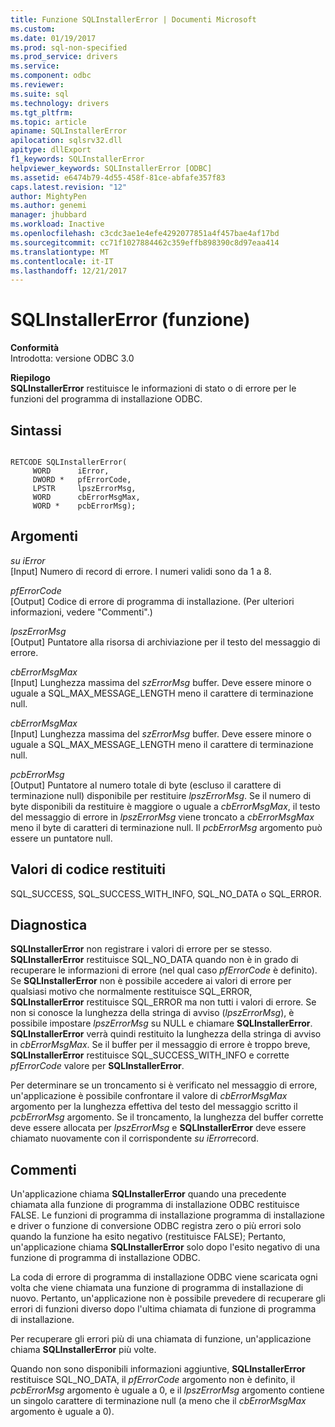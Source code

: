 ```yaml
---
title: Funzione SQLInstallerError | Documenti Microsoft
ms.custom: 
ms.date: 01/19/2017
ms.prod: sql-non-specified
ms.prod_service: drivers
ms.service: 
ms.component: odbc
ms.reviewer: 
ms.suite: sql
ms.technology: drivers
ms.tgt_pltfrm: 
ms.topic: article
apiname: SQLInstallerError
apilocation: sqlsrv32.dll
apitype: dllExport
f1_keywords: SQLInstallerError
helpviewer_keywords: SQLInstallerError [ODBC]
ms.assetid: e6474b79-4d55-458f-81ce-abfafe357f83
caps.latest.revision: "12"
author: MightyPen
ms.author: genemi
manager: jhubbard
ms.workload: Inactive
ms.openlocfilehash: c3cdc3ae1e4efe4292077851a4f457bae4af17bd
ms.sourcegitcommit: cc71f1027884462c359effb898390c8d97eaa414
ms.translationtype: MT
ms.contentlocale: it-IT
ms.lasthandoff: 12/21/2017
---
```

# <a name="sqlinstallererror-function"></a>SQLInstallerError (funzione)
**Conformità**  
 Introdotta: versione ODBC 3.0  
  
 **Riepilogo**  
 **SQLInstallerError** restituisce le informazioni di stato o di errore per le funzioni del programma di installazione ODBC.  
  
## <a name="syntax"></a>Sintassi  
  
```  
  
RETCODE SQLInstallerError(  
     WORD      iError,  
     DWORD *   pfErrorCode,  
     LPSTR     lpszErrorMsg,  
     WORD      cbErrorMsgMax,  
     WORD *    pcbErrorMsg);  
```  
  
## <a name="arguments"></a>Argomenti  
 *su iError*  
 [Input] Numero di record di errore. I numeri validi sono da 1 a 8.  
  
 *pfErrorCode*  
 [Output] Codice di errore di programma di installazione. (Per ulteriori informazioni, vedere "Commenti".)  
  
 *lpszErrorMsg*  
 [Output] Puntatore alla risorsa di archiviazione per il testo del messaggio di errore.  
  
 *cbErrorMsgMax*  
 [Input] Lunghezza massima del *szErrorMsg* buffer. Deve essere minore o uguale a SQL_MAX_MESSAGE_LENGTH meno il carattere di terminazione null.  
  
 *cbErrorMsgMax*  
 [Input] Lunghezza massima del *szErrorMsg* buffer. Deve essere minore o uguale a SQL_MAX_MESSAGE_LENGTH meno il carattere di terminazione null.  
  
 *pcbErrorMsg*  
 [Output] Puntatore al numero totale di byte (escluso il carattere di terminazione null) disponibile per restituire *lpszErrorMsg*. Se il numero di byte disponibili da restituire è maggiore o uguale a *cbErrorMsgMax*, il testo del messaggio di errore in *lpszErrorMsg* viene troncato a *cbErrorMsgMax* meno il byte di caratteri di terminazione null. Il *pcbErrorMsg* argomento può essere un puntatore null.  
  
## <a name="returns"></a>Valori di codice restituiti  
 SQL_SUCCESS, SQL_SUCCESS_WITH_INFO, SQL_NO_DATA o SQL_ERROR.  
  
## <a name="diagnostics"></a>Diagnostica  
 **SQLInstallerError** non registrare i valori di errore per se stesso. **SQLInstallerError** restituisce SQL_NO_DATA quando non è in grado di recuperare le informazioni di errore (nel qual caso *pfErrorCode* è definito). Se **SQLInstallerError** non è possibile accedere ai valori di errore per qualsiasi motivo che normalmente restituisce SQL_ERROR, **SQLInstallerError** restituisce SQL_ERROR ma non tutti i valori di errore. Se non si conosce la lunghezza della stringa di avviso (*lpszErrorMsg*), è possibile impostare *lpszErrorMsg* su NULL e chiamare **SQLInstallerError**. **SQLInstallerError** verrà quindi restituito la lunghezza della stringa di avviso in *cbErrorMsgMax*. Se il buffer per il messaggio di errore è troppo breve, **SQLInstallerError** restituisce SQL_SUCCESS_WITH_INFO e corrette *pfErrorCode* valore per **SQLInstallerError**.  
  
 Per determinare se un troncamento si è verificato nel messaggio di errore, un'applicazione è possibile confrontare il valore di *cbErrorMsgMax* argomento per la lunghezza effettiva del testo del messaggio scritto il *pcbErrorMsg* argomento. Se il troncamento, la lunghezza del buffer corrette deve essere allocata per *lpszErrorMsg* e **SQLInstallerError** deve essere chiamato nuovamente con il corrispondente *su iError*record.  
  
## <a name="comments"></a>Commenti  
 Un'applicazione chiama **SQLInstallerError** quando una precedente chiamata alla funzione di programma di installazione ODBC restituisce FALSE. Le funzioni di programma di installazione programma di installazione e driver o funzione di conversione ODBC registra zero o più errori solo quando la funzione ha esito negativo (restituisce FALSE); Pertanto, un'applicazione chiama **SQLInstallerError** solo dopo l'esito negativo di una funzione di programma di installazione ODBC.  
  
 La coda di errore di programma di installazione ODBC viene scaricata ogni volta che viene chiamata una funzione di programma di installazione di nuovo. Pertanto, un'applicazione non è possibile prevedere di recuperare gli errori di funzioni diverso dopo l'ultima chiamata di funzione di programma di installazione.  
  
 Per recuperare gli errori più di una chiamata di funzione, un'applicazione chiama **SQLInstallerError** più volte.  
  
 Quando non sono disponibili informazioni aggiuntive, **SQLInstallerError** restituisce SQL_NO_DATA, il *pfErrorCode* argomento non è definito, il *pcbErrorMsg* argomento è uguale a 0, e il *lpszErrorMsg* argomento contiene un singolo carattere di terminazione null (a meno che il *cbErrorMsgMax* argomento è uguale a 0).
